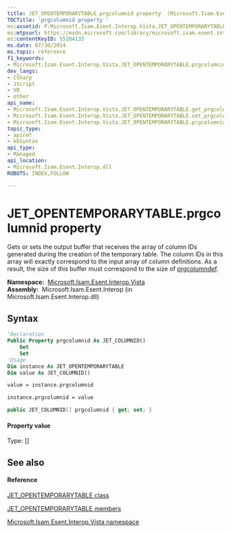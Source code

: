 ```yaml
---
title: JET_OPENTEMPORARYTABLE.prgcolumnid property  (Microsoft.Isam.Esent.Interop.Vista)
TOCTitle: 'prgcolumnid property '
ms:assetid: P:Microsoft.Isam.Esent.Interop.Vista.JET_OPENTEMPORARYTABLE.prgcolumnid
ms:mtpsurl: https://msdn.microsoft.com/library/microsoft.isam.esent.interop.vista.jet_opentemporarytable.prgcolumnid(v=EXCHG.10)
ms:contentKeyID: 55104133
ms.date: 07/30/2014
ms.topic: reference
f1_keywords:
- Microsoft.Isam.Esent.Interop.Vista.JET_OPENTEMPORARYTABLE.prgcolumnid
dev_langs:
- CSharp
- JScript
- VB
- other
api_name: 
- Microsoft.Isam.Esent.Interop.Vista.JET_OPENTEMPORARYTABLE.get_prgcolumnid
- Microsoft.Isam.Esent.Interop.Vista.JET_OPENTEMPORARYTABLE.set_prgcolumnid
- Microsoft.Isam.Esent.Interop.Vista.JET_OPENTEMPORARYTABLE.prgcolumnid
topic_type: 
- apiref
- kbSyntax
api_type: 
- Managed
api_location: 
- Microsoft.Isam.Esent.Interop.dll
ROBOTS: INDEX,FOLLOW

---
```


# JET_OPENTEMPORARYTABLE.prgcolumnid property

Gets or sets the output buffer that receives the array of column IDs generated during the creation of the temporary table. The column IDs in this array will exactly correspond to the input array of column definitions. As a result, the size of this buffer must correspond to the size of [prgcolumndef](./jet-opentemporarytable.prgcolumndef-property.md).

**Namespace:**  [Microsoft.Isam.Esent.Interop.Vista](./microsoft.isam.esent.interop.vista-namespace.md)  
**Assembly:**  Microsoft.Isam.Esent.Interop (in Microsoft.Isam.Esent.Interop.dll)

## Syntax

``` vb
'Declaration
Public Property prgcolumnid As JET_COLUMNID()
    Get
    Set
'Usage
Dim instance As JET_OPENTEMPORARYTABLE
Dim value As JET_COLUMNID()

value = instance.prgcolumnid

instance.prgcolumnid = value
```

``` csharp
public JET_COLUMNID[] prgcolumnid { get; set; }
```

#### Property value

Type: \[\]  

## See also

#### Reference

[JET_OPENTEMPORARYTABLE class](./jet-opentemporarytable-class.md)

[JET_OPENTEMPORARYTABLE members](./jet-opentemporarytable-members.md)

[Microsoft.Isam.Esent.Interop.Vista namespace](./microsoft.isam.esent.interop.vista-namespace.md)